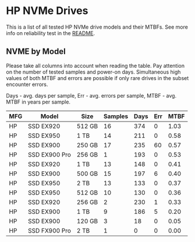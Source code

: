 HP NVMe Drives
==============

This is a list of all tested HP NVMe drive models and their MTBFs. See more
info on reliability test in the [README](https://github.com/linuxhw/SMART).

NVME by Model
------------

Please take all columns into account when reading the table. Pay attention on the
number of tested samples and power-on days. Simultaneous high values of both MTBF
and errors are possible if only rare drives in the subset encounter errors.

Days - avg. days per sample,
Err  - avg. errors per sample,
MTBF - avg. MTBF in years per sample.

| MFG       | Model              | Size   | Samples | Days  | Err   | MTBF |
|-----------|--------------------|--------|---------|-------|-------|------|
| HP        | SSD EX920          | 512 GB | 16      | 374   | 0     | 1.03   |
| HP        | SSD EX950          | 1 TB   | 14      | 211   | 0     | 0.58   |
| HP        | SSD EX900          | 250 GB | 17      | 235   | 60    | 0.57   |
| HP        | SSD EX900 Pro      | 256 GB | 1       | 193   | 0     | 0.53   |
| HP        | SSD EX920          | 1 TB   | 13      | 148   | 0     | 0.41   |
| HP        | SSD EX900          | 500 GB | 15      | 197   | 6     | 0.40   |
| HP        | SSD EX950          | 2 TB   | 13      | 133   | 0     | 0.37   |
| HP        | SSD EX950          | 512 GB | 10      | 130   | 0     | 0.36   |
| HP        | SSD EX920          | 256 GB | 2       | 230   | 1     | 0.33   |
| HP        | SSD EX900          | 1 TB   | 9       | 186   | 5     | 0.20   |
| HP        | SSD EX900          | 120 GB | 3       | 18    | 0     | 0.05   |
| HP        | SSD FX900 Pro      | 2 TB   | 1       | 0     | 0     | 0.00   |

